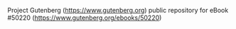 Project Gutenberg (https://www.gutenberg.org) public repository for
eBook #50220 (https://www.gutenberg.org/ebooks/50220)
